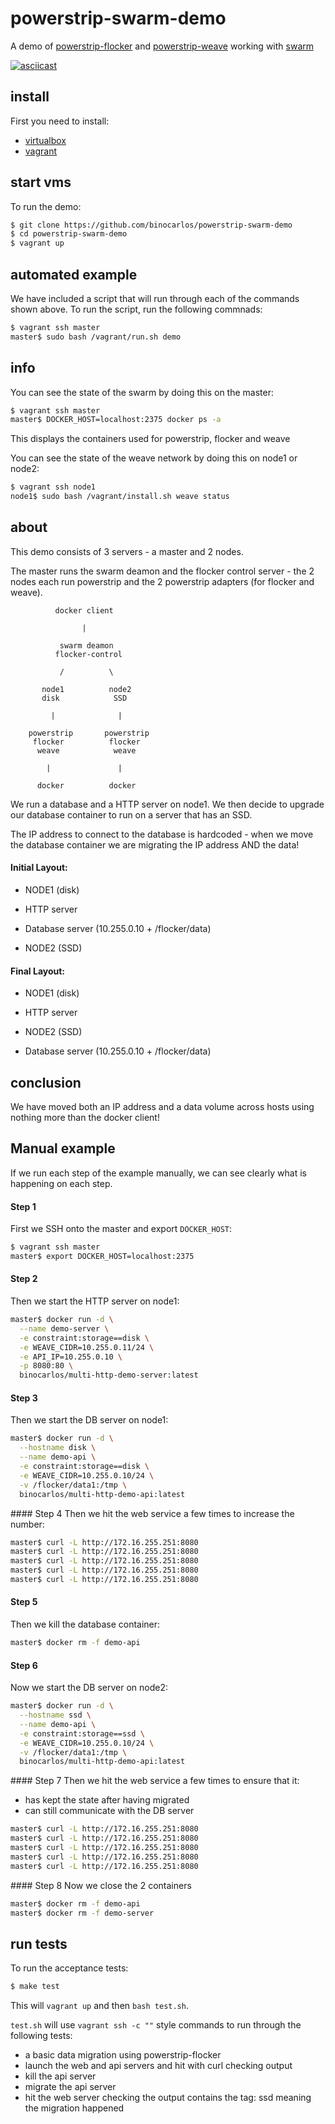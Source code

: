 # powerstrip-swarm-demo

A demo of [powerstrip-flocker](https://github.com/clusterhq/powerstrip-flocker) and [powerstrip-weave](https://github.com/binocarlos/powerstrip-weave) working with [swarm](https://github.com/docker/swarm)

[![asciicast](https://asciinema.org/a/19305.png)](https://asciinema.org/a/19305)

## install

First you need to install:

 * [virtualbox](https://www.virtualbox.org/wiki/Downloads)
 * [vagrant](http://www.vagrantup.com/downloads.html)

## start vms

To run the demo:

```bash
$ git clone https://github.com/binocarlos/powerstrip-swarm-demo
$ cd powerstrip-swarm-demo
$ vagrant up
```

## automated example

We have included a script that will run through each of the commands shown above.  To run the script, run the following commnads:

```bash
$ vagrant ssh master
master$ sudo bash /vagrant/run.sh demo
```

## info

You can see the state of the swarm by doing this on the master:

```bash
$ vagrant ssh master
master$ DOCKER_HOST=localhost:2375 docker ps -a
```

This displays the containers used for powerstrip, flocker and weave

You can see the state of the weave network by doing this on node1 or node2:

```bash
$ vagrant ssh node1
node1$ sudo bash /vagrant/install.sh weave status
```

## about

This demo consists of 3 servers - a master and 2 nodes.

The master runs the swarm deamon and the flocker control server - the 2 nodes each run powerstrip and the 2 powerstrip adapters (for flocker and weave).

```
          docker client

                |

           swarm deamon
          flocker-control

           /          \

       node1          node2
       disk            SSD

         |              |

    powerstrip       powerstrip
     flocker          flocker
      weave            weave

        |               |

      docker          docker

```

We run a database and a HTTP server on node1.  We then decide to upgrade our database container to run on a server that has an SSD.

The IP address to connect to the database is hardcoded - when we move the database container we are migrating the IP address AND the data!

#### Initial Layout:

 * NODE1 (disk)
  * HTTP server
  * Database server (10.255.0.10 + /flocker/data)

 * NODE2 (SSD)

#### Final Layout:

 * NODE1 (disk)
  * HTTP server

 * NODE2 (SSD)
  * Database server (10.255.0.10 + /flocker/data)

## conclusion

We have moved both an IP address and a data volume across hosts using nothing more than the docker client!


## Manual example
If we run each step of the example manually, we can see clearly what is happening on each step.


#### Step 1
First we SSH onto the master and export `DOCKER_HOST`:

```bash
$ vagrant ssh master
master$ export DOCKER_HOST=localhost:2375
```

#### Step 2
Then we start the HTTP server on node1:

```bash
master$ docker run -d \
  --name demo-server \
  -e constraint:storage==disk \
  -e WEAVE_CIDR=10.255.0.11/24 \
  -e API_IP=10.255.0.10 \
  -p 8080:80 \
  binocarlos/multi-http-demo-server:latest
```

#### Step 3
Then we start the DB server on node1:

```bash
master$ docker run -d \
  --hostname disk \
  --name demo-api \
  -e constraint:storage==disk \
  -e WEAVE_CIDR=10.255.0.10/24 \
  -v /flocker/data1:/tmp \
  binocarlos/multi-http-demo-api:latest
```

#### Step 4
Then we hit the web service a few times to increase the number:

```bash
master$ curl -L http://172.16.255.251:8080
master$ curl -L http://172.16.255.251:8080
master$ curl -L http://172.16.255.251:8080
master$ curl -L http://172.16.255.251:8080
master$ curl -L http://172.16.255.251:8080
```

#### Step 5
Then we kill the database container:

```bash
master$ docker rm -f demo-api
```

#### Step 6
Now we start the DB server on node2:

```bash
master$ docker run -d \
  --hostname ssd \
  --name demo-api \
  -e constraint:storage==ssd \
  -e WEAVE_CIDR=10.255.0.10/24 \
  -v /flocker/data1:/tmp \
  binocarlos/multi-http-demo-api:latest
```

#### Step 7
Then we hit the web service a few times to ensure that it:

 * has kept the state after having migrated
 * can still communicate with the DB server

```bash
master$ curl -L http://172.16.255.251:8080
master$ curl -L http://172.16.255.251:8080
master$ curl -L http://172.16.255.251:8080
master$ curl -L http://172.16.255.251:8080
master$ curl -L http://172.16.255.251:8080
```

#### Step 8
Now we close the 2 containers

```bash
master$ docker rm -f demo-api
master$ docker rm -f demo-server
```

## run tests

To run the acceptance tests:

```bash
$ make test
```

This will `vagrant up` and then `bash test.sh`.

`test.sh` will use `vagrant ssh -c ""` style commands to run through the following tests:

 * a basic data migration using powerstrip-flocker
 * launch the web and api servers and hit with curl checking output
 * kill the api server
 * migrate the api server
 * hit the web server checking the output contains the tag: ssd meaning the migration happened